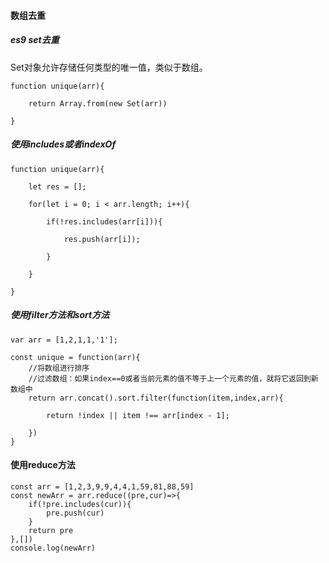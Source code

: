 #### 数组去重

##### es9 set去重

Set对象允许存储任何类型的唯一值，类似于数组。

```
function unique(arr){

	return Array.from(new Set(arr))

}
```

##### 使用includes或者indexOf

```
function unique(arr){

	let res = [];

	for(let i = 0; i < arr.length; i++){

		if(!res.includes(arr[i])){

			res.push(arr[i]);

		}

	}

}
```

##### 使用filter方法和sort方法

```
var arr = [1,2,1,1,'1'];

const unique = function(arr){
	//将数组进行排序
	//过滤数组：如果index==0或者当前元素的值不等于上一个元素的值，就将它返回到新数组中
	return arr.concat().sort.filter(function(item,index,arr){

		return !index || item !== arr[index - 1];

	})
}
```

#### 使用reduce方法

```
const arr = [1,2,3,9,9,4,4,1,59,81,88,59]
const newArr = arr.reduce((pre,cur)=>{
	if(!pre.includes(cur)){
		pre.push(cur)
	}
	return pre
},[])
console.log(newArr)
```



